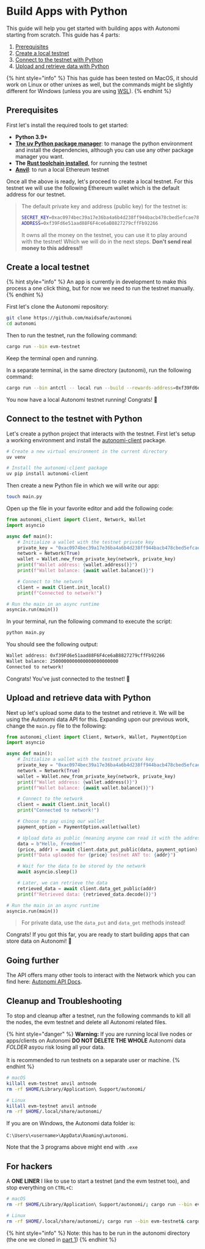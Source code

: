 # Build Apps with Python

This guide will help you get started with building apps with Autonomi starting from scratch. This guide has 4 parts:

1. [Prerequisites](build_apps_with_python.md#prerequisites)
2. [Create a local testnet](build_apps_with_python.md#create-a-local-testnet)
3. [Connect to the testnet with Python](build_apps_with_python.md#connect-to-the-testnet-with-python)
4. [Upload and retrieve data with Python](build_apps_with_python.md#upload-and-retrieve-data-with-python)

{% hint style="info" %}
This has guide has been tested on MacOS, it should work on Linux or other unixes as well, but the commands might be slightly different for Windows (unless you are using [WSL](https://learn.microsoft.com/en-us/windows/wsl/install)).
{% endhint %}

## Prerequisites

First let's install the required tools to get started:

* **Python 3.9+**
* [**The uv Python package manager**](https://docs.astral.sh/uv/getting-started/installation/): to manage the python environment and install the dependencies, although you can use any other package manager you want.
* **The** [**Rust toolchain installed**](https://www.rust-lang.org/tools/install), for running the testnet
* [**Anvil**](https://book.getfoundry.sh/getting-started/installation): to run a local Ethereum testnet

Once all the above is ready, let's proceed to create a local testnet. For this testnet we will use the following Ethereum wallet which is the default address for our testnet.

> The default private key and address (public key) for the testnet is:
>
> ```bash
> SECRET_KEY=0xac0974bec39a17e36ba4a6b4d238ff944bacb478cbed5efcae784d7bf4f2ff80
> ADDRESS=0xf39Fd6e51aad88F6F4ce6aB8827279cffFb92266
> ```
>
> It owns all the money on the testnet, you can use it to play around with the testnet! Which we will do in the next steps. **Don't send real money to this address!!**

## Create a local testnet

{% hint style="info" %}
An app is currently in development to make this process a one click thing, but for now we need to run the testnet manually.
{% endhint %}



First let's clone the Autonomi repository:

```bash
git clone https://github.com/maidsafe/autonomi
cd autonomi
```

Then to run the testnet, run the following command:

```bash
cargo run --bin evm-testnet
```

Keep the terminal open and running.

In a separate terminal, in the same directory (autonomi), run the following command:

```bash
cargo run --bin antctl -- local run --build --rewards-address=0xf39Fd6e51aad88F6F4ce6aB8827279cffFb92266
```

You now have a local Autonomi testnet running! Congrats! 🎉

## Connect to the testnet with Python

Let's create a python project that interacts with the testnet. First let's setup a working environment and install the [autonomi-client](https://pypi.org/project/autonomi-client/) package.

```bash
# Create a new virtual environment in the current directory
uv venv

# Install the autonomi-client package
uv pip install autonomi-client
```

Then create a new Python file in which we will write our app:

```bash
touch main.py
```

Open up the file in your favorite editor and add the following code:

```python
from autonomi_client import Client, Network, Wallet
import asyncio

async def main():
    # Initialize a wallet with the testnet private key
    private_key = "0xac0974bec39a17e36ba4a6b4d238ff944bacb478cbed5efcae784d7bf4f2ff80"
    network = Network(True)
    wallet = Wallet.new_from_private_key(network, private_key)
    print(f"Wallet address: {wallet.address()}")
    print(f"Wallet balance: {await wallet.balance()}")

    # Connect to the network
    client = await Client.init_local()
    print(f"Connected to network!")

# Run the main in an async runtime
asyncio.run(main())
```

In your terminal, run the following command to execute the script:

```bash
python main.py
```

You should see the following output:

```bash
Wallet address: 0xf39Fd6e51aad88F6F4ce6aB8827279cffFb92266
Wallet balance: 2500000000000000000000000
Connected to network!
```

Congrats! You've just connected to the testnet! 🎉

## Upload and retrieve data with Python

Next up let's upload some data to the testnet and retrieve it. We will be using the Autonomi data API for this. Expanding upon our previous work, change the `main.py` file to the following:

```python
from autonomi_client import Client, Network, Wallet, PaymentOption
import asyncio

async def main():
    # Initialize a wallet with the testnet private key
    private_key = "0xac0974bec39a17e36ba4a6b4d238ff944bacb478cbed5efcae784d7bf4f2ff80"
    network = Network(True)
    wallet = Wallet.new_from_private_key(network, private_key)
    print(f"Wallet address: {wallet.address()}")
    print(f"Wallet balance: {await wallet.balance()}")

    # Connect to the network
    client = await Client.init_local()
    print("Connected to network!")

    # Choose to pay using our wallet
    payment_option = PaymentOption.wallet(wallet)

    # Upload data as public (meaning anyone can read it with the address)
    data = b"Hello, Freedom!"
    (price, addr) = await client.data_put_public(data, payment_option)
    print(f"Data uploaded for {price} testnet ANT to: {addr}")

    # Wait for the data to be stored by the network
    await asyncio.sleep(1)

    # Later, we can retrieve the data
    retrieved_data = await client.data_get_public(addr)
    print(f"Retrieved data: {retrieved_data.decode()}")

# Run the main in an async runtime
asyncio.run(main())
```

> For private data, use the `data_put` and `data_get` methods instead!

Congrats! If you got this far, you are ready to start building apps that can store data on Autonomi! 🎉

## Going further

The API offers many other tools to interact with the Network which you can find here: [Autonomi API Docs](https://docs.autonomi.com/developers/api-reference/python-api-reference).

## Cleanup and Troubleshooting

To stop and cleanup after a testnet, run the following commands to kill all the nodes, the evm testnet and delete all Autonomi related files.

{% hint style="danger" %}
**Warning:** If you are running local live nodes or apps/clients on Autonomi **DO NOT DELETE THE WHOLE** Autonomi data _FOLDER_ asyou risk losing all your data. \
\
It is recommended to run testnets on a separate user or machine.
{% endhint %}

```bash
# macOS
killall evm-testnet anvil antnode
rm -rf $HOME/Library/Application\ Support/autonomi/

# Linux
killall evm-testnet anvil antnode
rm -rf $HOME/.local/share/autonomi/
```

If you are on Windows, the Autonomi data folder is:&#x20;

`C:\Users\<username>\AppData\Roaming\autonomi`.&#x20;

Note that the 3 programs above might end with `.exe`

## For hackers

A **ONE LINER** I like to use to start a testnet (and the evm testnet too), and stop everything on `CTRL+C`:

```bash
# macOS
rm -rf $HOME/Library/Application\ Support/autonomi/; cargo run --bin evm-testnet& cargo run --bin antctl -- local run --build --rewards-address=0xf39Fd6e51aad88F6F4ce6aB8827279cffFb92266; (trap 'killall evm-testnet anvil antnode' SIGINT; cat)

# Linux
rm -rf $HOME/.local/share/autonomi/; cargo run --bin evm-testnet& cargo run --bin antctl -- local run --build --rewards-address=0xf39Fd6e51aad88F6F4ce6aB8827279cffFb92266; (trap 'killall evm-testnet anvil antnode' SIGINT; cat)
```

{% hint style="info" %}
Note: this has to be run in the autonomi directory (the one we cloned in [part 1](build_apps_with_python.md#create-a-local-testnet))
{% endhint %}
